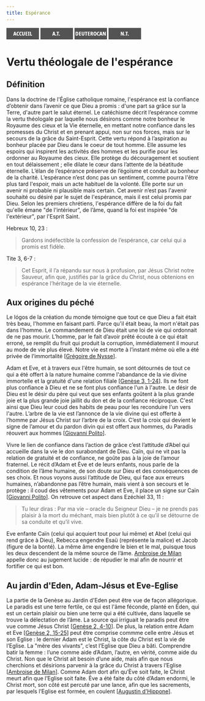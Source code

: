 ```yaml
---
title: Espérance
---
```

[<img src="/images/accueil.png">](/)
[<img src="/images/ancientestament.png">](/pages/ancientestament.html)
[<img src="/images/deuterocanoniques.png">](/pages/deuterocanoniques.html)
[<img src="/images/nouveautestament.png">](/pages/nouveautestament.html)

# Vertu théologale de l'espérance <a name="esperance"></a>

## Définition

Dans la doctrine de l'Église catholique romaine, l'espérance est la confiance d’obtenir dans l’avenir ce que Dieu a promis : d'une part sa grâce sur la Terre, d'autre part le salut éternel.  Le catéchisme décrit l’espérance comme la vertu théologale par laquelle nous désirons comme notre bonheur le Royaume des cieux et la Vie éternelle, en mettant notre confiance dans les promesses du Christ et en prenant appui, non sur nos forces, mais sur le secours de la grâce du Saint-Esprit. Cette vertu répond à l’aspiration au bonheur placée par Dieu dans le coeur de tout homme. Elle assume les espoirs qui inspirent les activités des hommes et les purifie pour les ordonner au Royaume des cieux. Elle protège du découragement et soutient en tout délaissement ; elle dilate le cœur dans l’attente de la béatitude éternelle. L’élan de l’espérance préserve de l’égoïsme et conduit au bonheur de la charité. L’espérance n’est donc pas un sentiment, comme pourra l'être plus tard l'espoir, mais un acte habituel de la volonté. Elle porte sur un avenir ni probable ni plausible mais certain. Cet avenir n’est pas l'avenir souhaité ou désiré par le sujet de l'espérance, mais il est celui promis par Dieu. Selon les premiers chrétiens, l'espérance diffère de la foi du fait qu'elle émane "de l'intérieur", de l’âme, quand la foi est inspirée "de l'extérieur", par l'Esprit Saint.

Hebreux 10, 23 :
>Gardons indéfectible la confession de l’espérance, car celui qui a promis est fidèle.

Tite 3, 6-7 :
>Cet Esprit, il l’a répandu sur nous à profusion, par Jésus Christ notre Sauveur, afin que, justifiés par la grâce du Christ, nous obtenions en espérance l’héritage de la vie éternelle.

## Aux origines du péché

Le lógos de la création du monde témoigne que tout ce que Dieu a fait était très beau, l'homme en faisant parti. Parce qu'il était beau, la mort n'était pas dans l'homme. Le commandement de Dieu était une loi de vie qui ordonnait de ne pas mourir. L’homme, par le fait d’avoir prêté écoute à ce qui était erroné, se remplit du fruit qui produit la corruption, immédiatement il mourut au mode de vie plus élevé. Notre vie est morte à l’instant même où elle a été privée de l’immortalité [[Grégoire de Nysse](/pages/references/gregoiredenysse.html#genese-3-1-24)].

Adam et Eve, et à travers eux l'être humain, se sont détournés de tout ce qui a été offert à la nature humaine comme l'abandance de la vie divine immortelle et la gratuité d'une relation filiale [[Genèse 3, 1-24](/pages/ancientestament.html#genese-3-1-24)]. Ils ne font plus confiance à Dieu et ne se font plus confiance l'un à l'autre. Le désir de Dieu est le désir du père qui veut que ses enfants goûtent à la plus grande joie et la plus grande joie jaillit du don et de la confiance réciproque. C'est ainsi que Dieu leur coud des habits de peau pour les reconduire l'un vers l'autre. L’arbre de la vie est l’annonce de la vie divine qui est offerte à l’homme par Jésus Christ sur l’arbre de la croix. C’est la croix qui devient le signe de l’amour et du pardon divin qui est offert aux hommes, du Paradis réouvert aux hommes [[Giovanni Polito](/references/giovannipolito.html#genese-3-1-24)].

Vivre le lien de confiance dans l’action de grâce c’est l’attitude d’Abel qui accueille dans la vie le don surabondant de Dieu. Caïn, qui ne vit pas la relation de gratuité et de confiance, ne goûte pas à la joie de l’amour fraternel. Le récit d’Adam et Ève et de leurs enfants, nous parle de la condition de l’âme humaine, de son doute sur Dieu et des conséquences de ses choix. Et nous voyons aussi l’attitude de Dieu, qui face aux erreurs humaines, n’abandonne pas l’être humain, mais vient à son secours et le protège : il coud des vêtements pour Adam et Eve, il place un signe sur Caïn [[Giovanni Polito](/references/giovannipolito.html#genese-4-1-15)]. On retrouve cet aspect dans Ezéchiel 33, 11 :
>Tu leur diras : Par ma vie – oracle du Seigneur Dieu – je ne prends pas plaisir à la mort du méchant, mais bien plutôt à ce qu’il se détourne de sa conduite et qu’il vive.

Eve enfante Caïn (celui qui acquiert tout pour lui même) et Abel (celui qui rend grâce à Dieu), Rebecca engendre Esaü (représente la malice) et Jacob (figure de la bonté). La même âme engendre le bien et le mal, puisque tous les deux descendent de la même source de l’âme. [Ambroise de Milan](/references/ambroisedemilan.html#genese-4-1-15) appelle donc au jugement lucide : de répudier le mal afin de nourrir et fortifier ce qui est bon.


## Au jardin d'Eden, Adam-Jésus et Eve-Eglise

La partie de la Genèse au Jardin d'Eden peut être vue de façon allégorique. Le paradis est une terre fertile, ce qui est l'âme féconde, planté en Eden, qui est un certain plaisir ou bien une terre qui a été cultivée, dans laquelle se trouve la délectation de l’âme. La source qui irriguait le paradis peut être vue comme Jésus Christ [[Genèse 2, 4-10](/pages/nouveautestament.html#genese-2-4-10)]. De plus, la relation entre Adam et Eve [[Genèse 2, 15-25](/pages/nouveautestament.html#genese-2-15-25)] peut être comprise commme celle entre Jésus et son Eglise : le dernier Adam est le Christ, la côte du Christ est la vie de l’Eglise. La "mère des vivants", c’est l’Eglise que Dieu a bâti. Comprendre batir la femme : l’une comme aide d’Adam, l’autre, en vérité, comme aide du Christ. Non que le Christ ait besoin d’une aide, mais afin que nous cherchions et désirions parvenir à la grâce du Christ à travers l’Eglise [[Ambroise de Milan](/references/ambroisedemilan.html#genese)]. Comme Adam dort afin qu’Ève soit faite, le Christ meurt afin que l’Eglise soit faite. Ève a été faite du côté d’Adam endormi, le Christ mort, son côté est percuté par une lance, afin que les sacrements, par lesquels l’Eglise est formée, en coulent [[Augustin d'Hippone](/references/augustindhippone.html#genese-2-15-25)].

